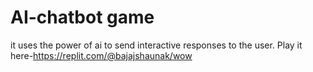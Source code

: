 # AI-chatbot game
it uses the power of ai to send interactive responses to the user.
Play it here-https://replit.com/@bajajshaunak/wow
